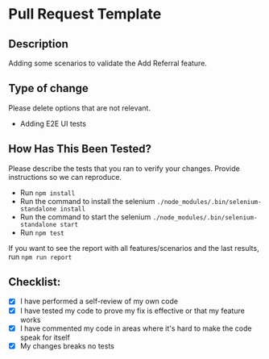 # Pull Request Template

## Description

Adding some scenarios to validate the Add Referral feature.

## Type of change

Please delete options that are not relevant.

- Adding E2E UI tests

## How Has This Been Tested?

Please describe the tests that you ran to verify your changes. Provide instructions so we can reproduce. 

- Run `npm install`
- Run the command to install the selenium `./node_modules/.bin/selenium-standalone install`
- Run the command to start the selenium `./node_modules/.bin/selenium-standalone start`
- Run `npm test`

If you want to see the report with all features/scenarios and the last results, run `npm run report`

## Checklist:

- [x] I have performed a self-review of my own code
- [x] I have tested my code to prove my fix is effective or that my feature works
- [x] I have commented my code in areas where it's hard to make the code speak for itself
- [x] My changes breaks no tests
